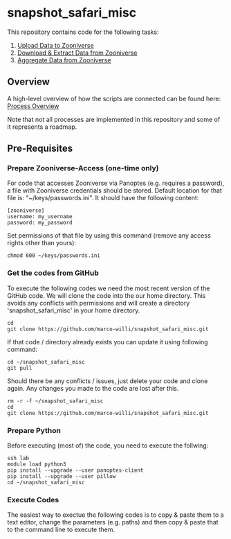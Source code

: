 # snapshot_safari_misc
This repository contains code for the following tasks:

1. [Upload Data to Zooniverse](docs/zooniverse_uploads.md)
2. [Download & Extract Data from Zooniverse](docs/zooniverse_exports.md)
3. [Aggregate Data from Zooniverse](docs/zooniverse_aggregations.md)

## Overview

A high-level overview of how the scripts are connected can be found here:
[Process Overview](docs/data_processing_overview.pdf)

Note that not all processes are implemented in this repository and some of it represents a roadmap.

## Pre-Requisites

### Prepare Zooniverse-Access (one-time only)

For code that accesses Zooniverse via Panoptes (e.g. requires a password),
a file with Zooniverse credentials should be stored. Default location for that file is:  "~/keys/passwords.ini". It should have the following content:

```
[zooniverse]
username: my_username
password: my_password
```

Set permissions of that file by using this command (remove any access rights other than yours):
```
chmod 600 ~/keys/passwords.ini
```

### Get the codes from GitHub

To execute the following codes we need the most recent version of the GitHub code. We will clone the code into the our home directory. This avoids any conflicts with permissions and will create a directory 'snapshot_safari_misc' in your home directory.

```
cd
git clone https://github.com/marco-willi/snapshot_safari_misc.git
```

If that code / directory already exists you can update it using following command:

```
cd ~/snapshot_safari_misc
git pull
```

Should there be any conflicts / issues, just delete your code and clone again. Any changes you made to the code are lost after this.
```
rm -r -f ~/snapshot_safari_misc
cd
git clone https://github.com/marco-willi/snapshot_safari_misc.git
```


### Prepare Python

Before executing (most of) the code, you need to execute the follwing:
```
ssh lab
module load python3
pip install --upgrade --user panoptes-client
pip install --upgrade --user pillow
cd ~/snapshot_safari_misc
```

### Execute Codes

The easiest way to exectue the following codes is to copy & paste them to a text editor, change the parameters (e.g. paths) and then copy & paste that to the command line to execute them.
